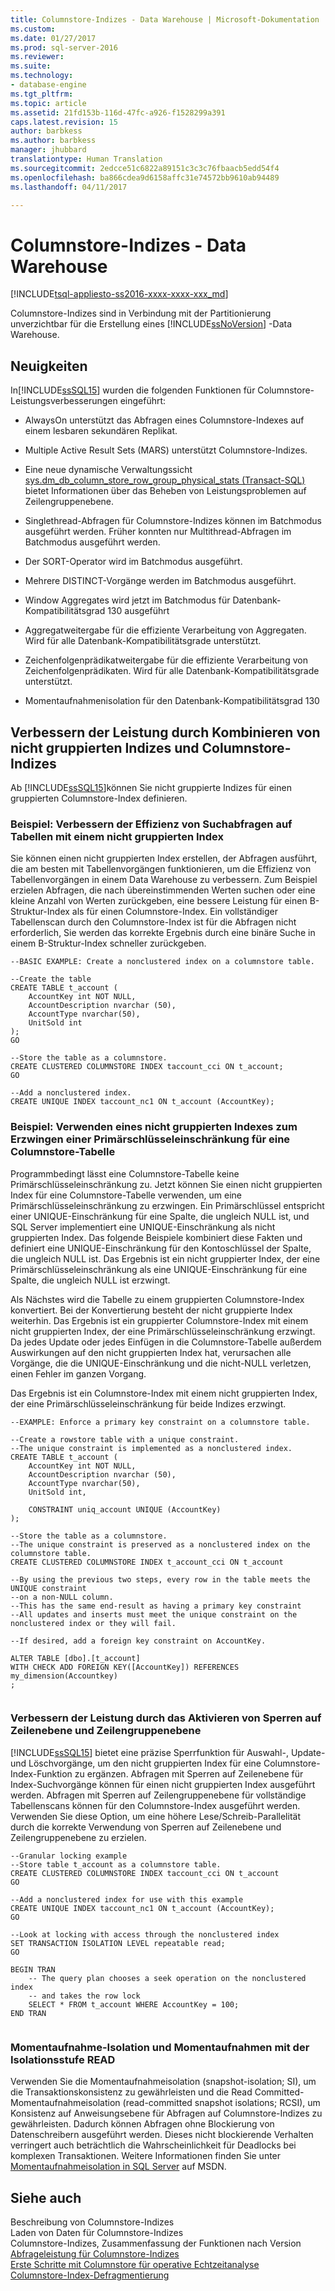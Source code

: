 ```yaml
---
title: Columnstore-Indizes - Data Warehouse | Microsoft-Dokumentation
ms.custom: 
ms.date: 01/27/2017
ms.prod: sql-server-2016
ms.reviewer: 
ms.suite: 
ms.technology:
- database-engine
ms.tgt_pltfrm: 
ms.topic: article
ms.assetid: 21fd153b-116d-47fc-a926-f1528299a391
caps.latest.revision: 15
author: barbkess
ms.author: barbkess
manager: jhubbard
translationtype: Human Translation
ms.sourcegitcommit: 2edcce51c6822a89151c3c3c76fbaacb5edd54f4
ms.openlocfilehash: ba866cdea9d6158affc31e74572bb9610ab94489
ms.lasthandoff: 04/11/2017

---
```

# <a name="columnstore-indexes---data-warehouse"></a>Columnstore-Indizes - Data Warehouse
[!INCLUDE[tsql-appliesto-ss2016-xxxx-xxxx-xxx_md](../../includes/tsql-appliesto-ss2016-xxxx-xxxx-xxx-md.md)]

  Columnstore-Indizes sind in Verbindung mit der Partitionierung unverzichtbar für die Erstellung eines [!INCLUDE[ssNoVersion](../../includes/ssnoversion-md.md)] -Data Warehouse.  
  
## <a name="whats-new"></a>Neuigkeiten  
 In[!INCLUDE[ssSQL15](../../includes/sssql15-md.md)] wurden die folgenden Funktionen für Columnstore-Leistungsverbesserungen eingeführt:  
  
-   AlwaysOn unterstützt das Abfragen eines Columnstore-Indexes auf einem lesbaren sekundären Replikat.  
  
-   Multiple Active Result Sets (MARS) unterstützt Columnstore-Indizes.  
  
-   Eine neue dynamische Verwaltungssicht [sys.dm_db_column_store_row_group_physical_stats &#40;Transact-SQL&#41;](../../relational-databases/system-dynamic-management-views/sys-dm-db-column-store-row-group-physical-stats-transact-sql.md) bietet Informationen über das Beheben von Leistungsproblemen auf Zeilengruppenebene.  
  
-   Singlethread-Abfragen für Columnstore-Indizes können im Batchmodus ausgeführt werden. Früher konnten nur Multithread-Abfragen im Batchmodus ausgeführt werden.  
  
-   Der SORT-Operator wird im Batchmodus ausgeführt.  
  
-   Mehrere DISTINCT-Vorgänge werden im Batchmodus ausgeführt.  
  
-   Window Aggregates wird jetzt im Batchmodus für Datenbank-Kompatibilitätsgrad 130 ausgeführt  
  
-   Aggregatweitergabe für die effiziente Verarbeitung von Aggregaten. Wird für alle Datenbank-Kompatibilitätsgrade unterstützt.  
  
-   Zeichenfolgenprädikatweitergabe für die effiziente Verarbeitung von Zeichenfolgenprädikaten. Wird für alle Datenbank-Kompatibilitätsgrade unterstützt.  
  
-   Momentaufnahmenisolation für den Datenbank-Kompatibilitätsgrad 130  
  
## <a name="improve-performance-by-combining-nonclustered-and-columnstore-indexes"></a>Verbessern der Leistung durch Kombinieren von nicht gruppierten Indizes und Columnstore-Indizes  
 Ab [!INCLUDE[ssSQL15](../../includes/sssql15-md.md)]können Sie nicht gruppierte Indizes für einen gruppierten Columnstore-Index definieren.  
  
### <a name="example-improve-efficiency-of-table-seeks-with-a-nonclustered-index"></a>Beispiel: Verbessern der Effizienz von Suchabfragen auf Tabellen mit einem nicht gruppierten Index  
 Sie können einen nicht gruppierten Index erstellen, der Abfragen ausführt, die am besten mit Tabellenvorgängen funktionieren, um die Effizienz von Tabellenvorgängen in einem Data Warehouse zu verbessern. Zum Beispiel erzielen Abfragen, die nach übereinstimmenden Werten suchen oder eine kleine Anzahl von Werten zurückgeben, eine bessere Leistung für einen B-Struktur-Index als für einen Columnstore-Index. Ein vollständiger Tabellenscan durch den Columnstore-Index ist für die Abfragen nicht erforderlich, Sie werden das korrekte Ergebnis durch eine binäre Suche in einem B-Struktur-Index schneller zurückgeben.  
  
```  
--BASIC EXAMPLE: Create a nonclustered index on a columnstore table.  
  
--Create the table  
CREATE TABLE t_account (  
    AccountKey int NOT NULL,  
    AccountDescription nvarchar (50),  
    AccountType nvarchar(50),  
    UnitSold int  
);  
GO  
  
--Store the table as a columnstore.  
CREATE CLUSTERED COLUMNSTORE INDEX taccount_cci ON t_account;  
GO  
  
--Add a nonclustered index.  
CREATE UNIQUE INDEX taccount_nc1 ON t_account (AccountKey);  
```  
  
### <a name="example-use-a-nonclustered-index-to-enforce-a-primary-key-constraint-on-a-columnstore-table"></a>Beispiel: Verwenden eines nicht gruppierten Indexes zum Erzwingen einer Primärschlüsseleinschränkung für eine Columnstore-Tabelle  
 Programmbedingt lässt eine Columnstore-Tabelle keine Primärschlüsseleinschränkung zu. Jetzt können Sie einen nicht gruppierten Index für eine Columnstore-Tabelle verwenden, um eine Primärschlüsseleinschränkung zu erzwingen. Ein Primärschlüssel entspricht einer UNIQUE-Einschränkung für eine Spalte, die ungleich NULL ist, und SQL Server implementiert eine UNIQUE-Einschränkung als nicht gruppierten Index. Das folgende Beispiele kombiniert diese Fakten und definiert eine UNIQUE-Einschränkung für den Kontoschlüssel der Spalte, die ungleich NULL ist. Das Ergebnis ist ein nicht gruppierter Index, der eine Primärschlüsseleinschränkung als eine UNIQUE-Einschränkung für eine Spalte, die ungleich NULL ist erzwingt.  
  
 Als Nächstes wird die Tabelle zu einem gruppierten Columnstore-Index konvertiert. Bei der Konvertierung besteht der nicht gruppierte Index weiterhin. Das Ergebnis ist ein gruppierter Columnstore-Index mit einem nicht gruppierten Index, der eine Primärschlüsseleinschränkung erzwingt. Da jedes Update oder jedes Einfügen in die Columnstore-Tabelle außerdem Auswirkungen auf den nicht gruppierten Index hat, verursachen alle Vorgänge, die die UNIQUE-Einschränkung und die nicht-NULL verletzen, einen Fehler im ganzen Vorgang.  
  
 Das Ergebnis ist ein Columnstore-Index mit einem nicht gruppierten Index, der eine Primärschlüsseleinschränkung für beide Indizes erzwingt.  
  
```  
--EXAMPLE: Enforce a primary key constraint on a columnstore table.   
  
--Create a rowstore table with a unique constraint.  
--The unique constraint is implemented as a nonclustered index.  
CREATE TABLE t_account (  
    AccountKey int NOT NULL,  
    AccountDescription nvarchar (50),  
    AccountType nvarchar(50),  
    UnitSold int,  
  
    CONSTRAINT uniq_account UNIQUE (AccountKey)  
);  
  
--Store the table as a columnstore.   
--The unique constraint is preserved as a nonclustered index on the columnstore table.  
CREATE CLUSTERED COLUMNSTORE INDEX t_account_cci ON t_account  
  
--By using the previous two steps, every row in the table meets the UNIQUE constraint  
--on a non-NULL column.  
--This has the same end-result as having a primary key constraint  
--All updates and inserts must meet the unique constraint on the nonclustered index or they will fail.  
  
--If desired, add a foreign key constraint on AccountKey.  
  
ALTER TABLE [dbo].[t_account]  
WITH CHECK ADD FOREIGN KEY([AccountKey]) REFERENCES my_dimension(Accountkey)  
;  
  
```  
  
### <a name="improve-performance-by-enabling-row-level-and-row-group-level-locking"></a>Verbessern der Leistung durch das Aktivieren von Sperren auf Zeilenebene und Zeilengruppenebene  
 [!INCLUDE[ssSQL15](../../includes/sssql15-md.md)] bietet eine präzise Sperrfunktion für Auswahl-, Update- und Löschvorgänge, um den nicht gruppierten Index für eine Columnstore-Index-Funktion zu ergänzen. Abfragen mit Sperren auf Zeilenebene für Index-Suchvorgänge können für einen nicht gruppierten Index ausgeführt werden. Abfragen mit Sperren auf Zeilengruppenebene für vollständige Tabellenscans können für den Columnstore-Index ausgeführt werden. Verwenden Sie diese Option, um eine höhere Lese/Schreib-Parallelität durch die korrekte Verwendung von Sperren auf Zeilenebene und Zeilengruppenebene zu erzielen.  
  
```  
--Granular locking example  
--Store table t_account as a columnstore table.  
CREATE CLUSTERED COLUMNSTORE INDEX taccount_cci ON t_account  
GO  
  
--Add a nonclustered index for use with this example  
CREATE UNIQUE INDEX taccount_nc1 ON t_account (AccountKey);  
GO  
  
--Look at locking with access through the nonclustered index  
SET TRANSACTION ISOLATION LEVEL repeatable read;  
GO  
  
BEGIN TRAN  
    -- The query plan chooses a seek operation on the nonclustered index  
    -- and takes the row lock  
    SELECT * FROM t_account WHERE AccountKey = 100;  
END TRAN  
  
```  
  
### <a name="snapshot-isolation-and-read-committed-snapshot-isolations"></a>Momentaufnahme-Isolation und Momentaufnahmen mit der Isolationsstufe READ  
 Verwenden Sie die Momentaufnahmeisolation (snapshot-isolation; SI), um die Transaktionskonsistenz zu gewährleisten und die Read Committed-Momentaufnahmeisolation (read-committed snapshot isolations; RCSI), um Konsistenz auf Anweisungsebene für Abfragen auf Columnstore-Indizes zu gewährleisten. Dadurch können Abfragen ohne Blockierung von Datenschreibern ausgeführt werden. Dieses nicht blockierende Verhalten verringert auch beträchtlich die Wahrscheinlichkeit für Deadlocks bei komplexen Transaktionen. Weitere Informationen finden Sie unter [Momentaufnahmeisolation in SQL Server](http://msdn.microsoft.com/library/tcbchxcb\(v=vs.110\).aspx) auf MSDN.  
  
## <a name="see-also"></a>Siehe auch  
 Beschreibung von Columnstore-Indizes   
 Laden von Daten für Columnstore-Indizes   
 Columnstore-Indizes, Zusammenfassung der Funktionen nach Version   
 [Abfrageleistung für Columnstore-Indizes](../../relational-databases/indexes/columnstore-indexes-query-performance.md)   
 [Erste Schritte mit Columnstore für operative Echtzeitanalyse](../../relational-databases/indexes/get-started-with-columnstore-for-real-time-operational-analytics.md)   
 [Columnstore-Index-Defragmentierung](../../relational-databases/indexes/columnstore-indexes-defragmentation.md)  
  
  


